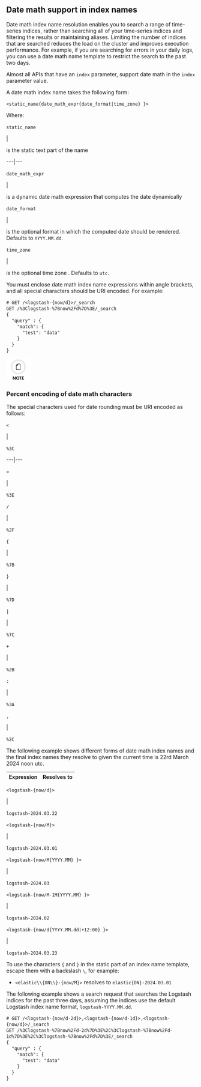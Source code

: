 ## Date math support in index names

Date math index name resolution enables you to search a range of time-series indices, rather than searching all of your time-series indices and filtering the results or maintaining aliases. Limiting the number of indices that are searched reduces the load on the cluster and improves execution performance. For example, if you are searching for errors in your daily logs, you can use a date math name template to restrict the search to the past two days.

Almost all APIs that have an `index` parameter, support date math in the `index` parameter value.

A date math index name takes the following form:
    
    
    <static_name{date_math_expr{date_format|time_zone} }>

Where:

`static_name`

| 

is the static text part of the name   
  
---|---  
  
`date_math_expr`

| 

is a dynamic date math expression that computes the date dynamically   
  
`date_format`

| 

is the optional format in which the computed date should be rendered. Defaults to `YYYY.MM.dd`.   
  
`time_zone`

| 

is the optional time zone . Defaults to `utc`.   
  
You must enclose date math index name expressions within angle brackets, and all special characters should be URI encoded. For example:
    
    
    # GET /<logstash-{now/d}>/_search
    GET /%3Clogstash-%7Bnow%2Fd%7D%3E/_search
    {
      "query" : {
        "match": {
          "test": "data"
        }
      }
    }

![Note](images/icons/note.png)

### Percent encoding of date math characters

The special characters used for date rounding must be URI encoded as follows:

`<`

| 

`%3C`  
  
---|---  
  
`>`

| 

`%3E`  
  
`/`

| 

`%2F`  
  
`{`

| 

`%7B`  
  
`}`

| 

`%7D`  
  
`|`

| 

`%7C`  
  
`+`

| 

`%2B`  
  
`:`

| 

`%3A`  
  
`,`

| 

`%2C`  
  
The following example shows different forms of date math index names and the final index names they resolve to given the current time is 22rd March 2024 noon utc.

Expression | Resolves to  
---|---  
  
`<logstash-{now/d}>`

| 

`logstash-2024.03.22`  
  
`<logstash-{now/M}>`

| 

`logstash-2024.03.01`  
  
`<logstash-{now/M{YYYY.MM} }>`

| 

`logstash-2024.03`  
  
`<logstash-{now/M-1M{YYYY.MM} }>`

| 

`logstash-2024.02`  
  
`<logstash-{now/d{YYYY.MM.dd|+12:00} }>`

| 

`logstash-2024.03.23`  
  
To use the characters `{` and `}` in the static part of an index name template, escape them with a backslash `\`, for example:

  * `<elastic\\{ON\\}-{now/M}>` resolves to `elastic{ON}-2024.03.01`



The following example shows a search request that searches the Logstash indices for the past three days, assuming the indices use the default Logstash index name format, `logstash-YYYY.MM.dd`.
    
    
    # GET /<logstash-{now/d-2d}>,<logstash-{now/d-1d}>,<logstash-{now/d}>/_search
    GET /%3Clogstash-%7Bnow%2Fd-2d%7D%3E%2C%3Clogstash-%7Bnow%2Fd-1d%7D%3E%2C%3Clogstash-%7Bnow%2Fd%7D%3E/_search
    {
      "query" : {
        "match": {
          "test": "data"
        }
      }
    }
